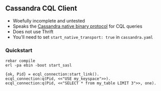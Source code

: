 ## Cassandra CQL Client

* Woefully incomplete and untested
* Speaks the [Cassandra native binary protocol](https://github.com/apache/cassandra/blob/trunk/doc/native_protocol.spec#L167) for CQL queries
* Does not use Thrift
* You'll need to set ````start_native_transport: true```` in
  ````cassandra.yaml````


### Quickstart

````
rebar compile
erl -pa ebin -boot start_sasl

{ok, Pid} = ecql_connection:start_link().
ecql_connection:q(Pid, <<"USE my_keyspace">>).
ecql_connection:q(Pid, <<"SELECT * from my_table LIMIT 3">>, one).
````





